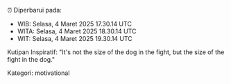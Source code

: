 ⏰ Diperbarui pada:
- WIB: Selasa, 4 Maret 2025 17.30.14 UTC
- WITA: Selasa, 4 Maret 2025 18.30.14 UTC
- WIT: Selasa, 4 Maret 2025 19.30.14 UTC

Kutipan Inspiratif:
"It's not the size of the dog in the fight, but the size of the fight in the dog."


Kategori: motivational

